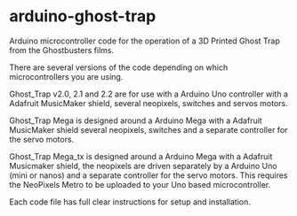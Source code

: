 # arduino-ghost-trap
Arduino microcontroller code for the operation of a 3D Printed Ghost Trap from the Ghostbusters films.

There are several versions of the code depending on which microcontrollers you are using.

Ghost_Trap v2.0, 2.1 and 2.2 are for use with a Arduino Uno controller with a Adafruit MusicMaker shield, several neopixels, switches and servos motors. 

Ghost_Trap Mega is designed around a Arduino Mega with a Adafruit MusicMaker shield several neopixels, switches and a 
separate controller for the servo motors.

Ghost_Trap Mega_tx is designed around a Arduino Mega with a Adafruit Musicmaker shield, the neopixels are driven separately by a Arduino Uno (mini or nanos)
and a separate controller for the servo motors. This requires the NeoPixels Metro to be uploaded to your Uno based microcontroller. 

Each code file has full clear instructions for setup and installation.
